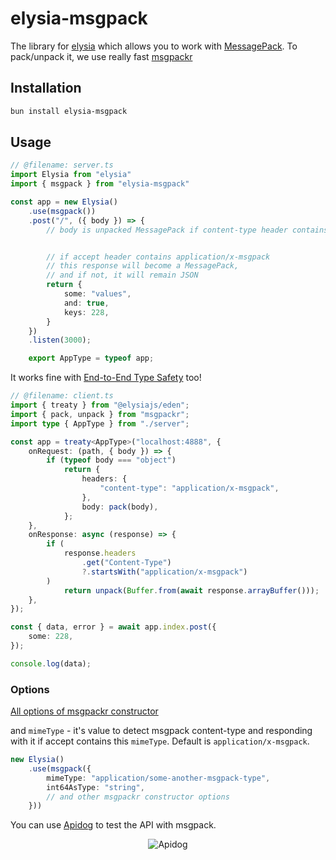 # elysia-msgpack

The library for [elysia](https://elysiajs.com) which allows you to work with [MessagePack](https://msgpack.org). To pack/unpack it, we use really fast [msgpackr](https://github.com/kriszyp/msgpackr)

## Installation

```bash
bun install elysia-msgpack
```

## Usage

```ts
// @filename: server.ts
import Elysia from "elysia"
import { msgpack } from "elysia-msgpack"

const app = new Elysia()
    .use(msgpack())
    .post("/", ({ body }) => {
        // body is unpacked MessagePack if content-type header contains application/x-msgpack


        // if accept header contains application/x-msgpack
        // this response will become a MessagePack,
        // and if not, it will remain JSON
        return {
            some: "values",
            and: true,
            keys: 228,
        }
    })
    .listen(3000);

    export AppType = typeof app;
```

It works fine with [End-to-End Type Safety](https://elysiajs.com/eden/overview.html) too!

```ts
// @filename: client.ts
import { treaty } from "@elysiajs/eden";
import { pack, unpack } from "msgpackr";
import type { AppType } from "./server";

const app = treaty<AppType>("localhost:4888", {
    onRequest: (path, { body }) => {
        if (typeof body === "object")
            return {
                headers: {
                    "content-type": "application/x-msgpack",
                },
                body: pack(body),
            };
    },
    onResponse: async (response) => {
        if (
            response.headers
                .get("Content-Type")
                ?.startsWith("application/x-msgpack")
        )
            return unpack(Buffer.from(await response.arrayBuffer()));
    },
});

const { data, error } = await app.index.post({
    some: 228,
});

console.log(data);
```

### Options

[All options of msgpackr constructor](https://github.com/kriszyp/msgpackr?tab=readme-ov-file#options)

and `mimeType` - it's value to detect msgpack content-type and responding with it if accept contains this `mimeType`. Default is `application/x-msgpack`.

<!-- prettier-ignore -->
```ts
new Elysia()
    .use(msgpack({
        mimeType: "application/some-another-msgpack-type",
        int64AsType: "string",
        // and other msgpackr constructor options
    }))
```

You can use [Apidog](https://apidog.com/) to test the API with msgpack.

<div align='center'>
  <img src="https://github.com/kravetsone/elysia-msgpack/assets/57632712/25a3761e-4121-4849-9d77-a73b96227685" alt="Apidog" /> 
</div>
